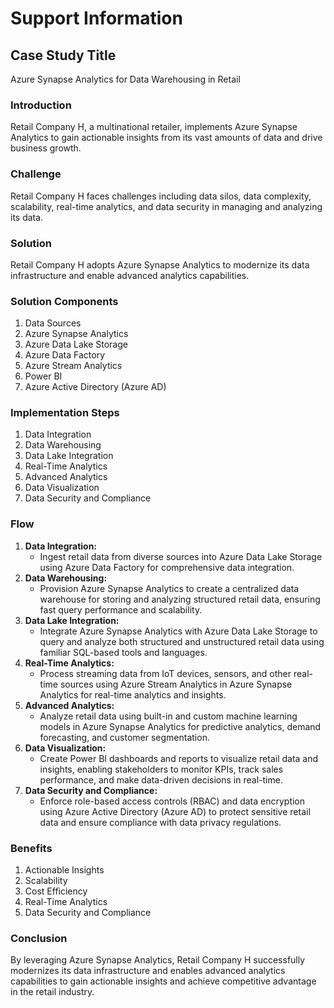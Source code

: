# Support Information

## Case Study Title
Azure Synapse Analytics for Data Warehousing in Retail

### Introduction
Retail Company H, a multinational retailer, implements Azure Synapse Analytics to gain actionable insights from its vast amounts of data and drive business growth.

### Challenge
Retail Company H faces challenges including data silos, data complexity, scalability, real-time analytics, and data security in managing and analyzing its data.

### Solution
Retail Company H adopts Azure Synapse Analytics to modernize its data infrastructure and enable advanced analytics capabilities.

### Solution Components
1. Data Sources
2. Azure Synapse Analytics
3. Azure Data Lake Storage
4. Azure Data Factory
5. Azure Stream Analytics
6. Power BI
7. Azure Active Directory (Azure AD)

### Implementation Steps
1. Data Integration
2. Data Warehousing
3. Data Lake Integration
4. Real-Time Analytics
5. Advanced Analytics
6. Data Visualization
7. Data Security and Compliance

### Flow
1. **Data Integration:**
    - Ingest retail data from diverse sources into Azure Data Lake Storage using Azure Data Factory for comprehensive data integration.
2. **Data Warehousing:**
    - Provision Azure Synapse Analytics to create a centralized data warehouse for storing and analyzing structured retail data, ensuring fast query performance and scalability.
3. **Data Lake Integration:**
    - Integrate Azure Synapse Analytics with Azure Data Lake Storage to query and analyze both structured and unstructured retail data using familiar SQL-based tools and languages.
4. **Real-Time Analytics:**
    - Process streaming data from IoT devices, sensors, and other real-time sources using Azure Stream Analytics in Azure Synapse Analytics for real-time analytics and insights.
5. **Advanced Analytics:**
    - Analyze retail data using built-in and custom machine learning models in Azure Synapse Analytics for predictive analytics, demand forecasting, and customer segmentation.
6. **Data Visualization:**
    - Create Power BI dashboards and reports to visualize retail data and insights, enabling stakeholders to monitor KPIs, track sales performance, and make data-driven decisions in real-time.
7. **Data Security and Compliance:**
    - Enforce role-based access controls (RBAC) and data encryption using Azure Active Directory (Azure AD) to protect sensitive retail data and ensure compliance with data privacy regulations.

### Benefits
1. Actionable Insights
2. Scalability
3. Cost Efficiency
4. Real-Time Analytics
5. Data Security and Compliance

### Conclusion
By leveraging Azure Synapse Analytics, Retail Company H successfully modernizes its data infrastructure and enables advanced analytics capabilities to gain actionable insights and achieve competitive advantage in the retail industry.
